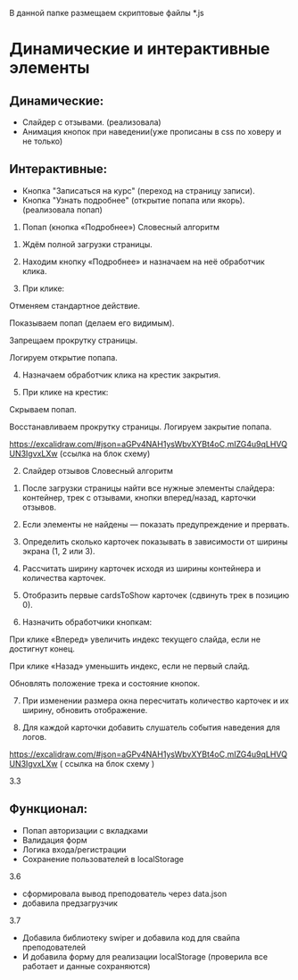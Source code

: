 В данной папке размещаем скриптовые файлы *.js
# Динамические и интерактивные элементы

## Динамические:
- Слайдер с отзывами. (реализовала)
- Анимация кнопок при наведении(уже прописаны в css по ховеру и не только)

## Интерактивные:
- Кнопка "Записаться на курс" (переход на страницу записи).
- Кнопка "Узнать подробнее" (открытие попапа или якорь). (реализовала попап)


1. Попап (кнопка «Подробнее»)
Словесный алгоритм
1) Ждём полной загрузки страницы.

2) Находим кнопку «Подробнее» и назначаем на неё обработчик клика.

3) При клике:

Отменяем стандартное действие.

Показываем попап (делаем его видимым).

Запрещаем прокрутку страницы.

Логируем открытие попапа.

4) Назначаем обработчик клика на крестик закрытия.

5) При клике на крестик:

Скрываем попап.

Восстанавливаем прокрутку страницы.
Логируем закрытие попапа.

https://excalidraw.com/#json=aGPv4NAH1ysWbvXYBt4oC,mIZG4u9qLHVQUN3IgvxLXw (ссылка на блок схему)


2. Слайдер отзывов
Словесный алгоритм

1) После загрузки страницы найти все нужные элементы слайдера: контейнер, трек с отзывами, кнопки вперед/назад, карточки отзывов.

2) Если элементы не найдены — показать предупреждение и прервать.

3) Определить сколько карточек показывать в зависимости от ширины экрана (1, 2 или 3).

4) Рассчитать ширину карточек исходя из ширины контейнера и количества карточек.

5) Отобразить первые cardsToShow карточек (сдвинуть трек в позицию 0).

6) Назначить обработчики кнопкам:

При клике «Вперед» увеличить индекс текущего слайда, если не достигнут конец.

При клике «Назад» уменьшить индекс, если не первый слайд.

Обновлять положение трека и состояние кнопок.

7) При изменении размера окна пересчитать количество карточек и их ширину, обновить отображение.

8) Для каждой карточки добавить слушатель события наведения для логов.

https://excalidraw.com/#json=aGPv4NAH1ysWbvXYBt4oC,mIZG4u9qLHVQUN3IgvxLXw ( ссылка на блок схему )

3.3

## Функционал:
- Попап авторизации с вкладками
- Валидация форм
- Логика входа/регистрации
- Сохранение пользователей в localStorage

3.6 
- сформировала вывод преподователь через data.json 
- добавила предзагрузчик

3.7
- Добавила библиотеку swiper и добавила код для свайпа преподователей
- И добавила форму для реализации localStorage (проверила все работает и данные сохраняются)
